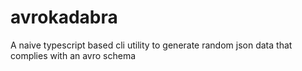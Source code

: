 # avrokadabra

A naive typescript based cli utility to generate random json data that complies with an avro schema
